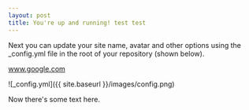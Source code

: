 ```yaml
---
layout: post
title: You're up and running! test test
---
```


Next you can update your site name, avatar and other options using the _config.yml file in the root of your repository (shown below).

www.google.com


![_config.yml]({{ site.baseurl }}/images/config.png)

Now there's some text here.
